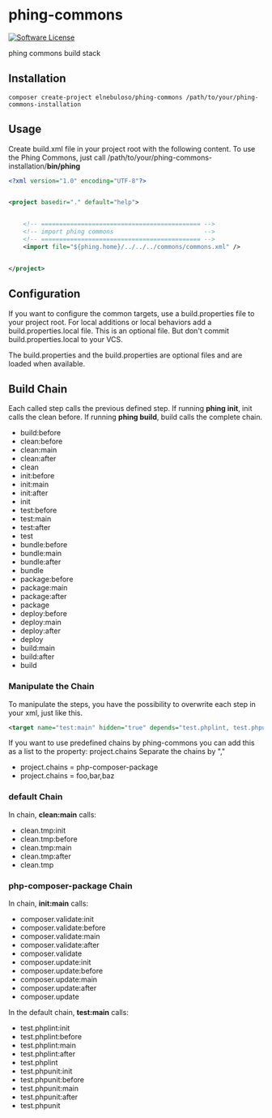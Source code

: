 # phing-commons

[![Software License](https://img.shields.io/packagist/l/elnebuloso/flex-view.svg?style=flat-square)](LICENSE)

phing commons build stack

## Installation

```
composer create-project elnebuloso/phing-commons /path/to/your/phing-commons-installation
```

## Usage

Create build.xml file in your project root with the following content.
To use the Phing Commons, just call /path/to/your/phing-commons-installation/**bin/phing**

``` xml
<?xml version="1.0" encoding="UTF-8"?>


<project basedir="." default="help">


    <!-- ============================================ -->
    <!-- import phing commons                         -->
    <!-- ============================================ -->
    <import file="${phing.home}/../../../commons/commons.xml" />


</project>
```

## Configuration

If you want to configure the common targets, use a build.properties file to your project root.
For local additions or local behaviors add a build.properties.local file. This is an optional file.
But don't commit build.properties.local to your VCS.

The build.properties and the build.properties are optional files and are loaded when available.

## Build Chain

Each called step calls the previous defined step.
If running **phing init**, init calls the clean before.
If running **phing build**, build calls the complete chain.

 * build:before
 * clean:before
 * clean:main
 * clean:after
 * clean
 * init:before
 * init:main
 * init:after
 * init
 * test:before
 * test:main
 * test:after
 * test
 * bundle:before
 * bundle:main
 * bundle:after
 * bundle
 * package:before
 * package:main
 * package:after
 * package
 * deploy:before
 * deploy:main
 * deploy:after
 * deploy
 * build:main
 * build:after
 * build

### Manipulate the Chain

To manipulate the steps, you have the possibility to overwrite each step in your xml, just like this.

``` xml
<target name="test:main" hidden="true" depends="test.phplint, test.phpunit" />
```

If you want to use predefined chains by phing-commons you can add this as a list to the property: project.chains
Separate the chains by ","

 * project.chains = php-composer-package
 * project.chains = foo,bar,baz

### default Chain

In chain, **clean:main** calls:

 * clean.tmp:init
 * clean.tmp:before
 * clean.tmp:main
 * clean.tmp:after
 * clean.tmp

### php-composer-package Chain

In chain, **init:main** calls:

 * composer.validate:init
 * composer.validate:before
 * composer.validate:main
 * composer.validate:after
 * composer.validate
 * composer.update:init
 * composer.update:before
 * composer.update:main
 * composer.update:after
 * composer.update

In the default chain, **test:main** calls:

 * test.phplint:init
 * test.phplint:before
 * test.phplint:main
 * test.phplint:after
 * test.phplint
 * test.phpunit:init
 * test.phpunit:before
 * test.phpunit:main
 * test.phpunit:after
 * test.phpunit
